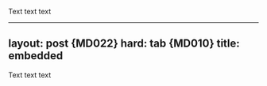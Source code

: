 Text text text

---
layout: post {MD022}
hard:	tab {MD010}
title: embedded
---

Text text text

<!-- markdownlint-configure-file {
  "first-line-heading": false
} -->
